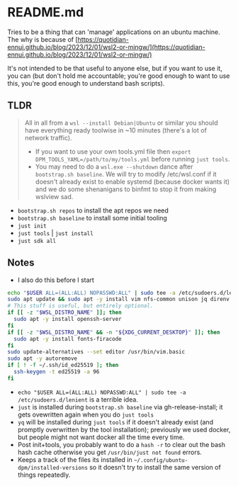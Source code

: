 # README.md

Tries to be a thing that can 'manage' applications on an ubuntu machine. The why is because of [https://quotidian-ennui.github.io/blog/2023/12/01/wsl2-or-mingw/](https://quotidian-ennui.github.io/blog/2023/12/01/wsl2-or-mingw/)

It's not intended to be that useful to anyone else, but if you want to use it, you can (but don't hold me accountable; you're good enough to want to use this, you're good enough to understand bash scripts).

## TLDR

> All in all from a `wsl --install Debian|Ubuntu` or similar you should have everything ready toolwise in ~10 minutes (there's a lot of network traffic).
>
> - If you want to use your own tools.yml file then `export DPM_TOOLS_YAML=/path/to/my/tools.yml` before running `just tools`.
> - You may need to do a `wsl.exe --shutdown` dance after `bootstrap.sh baseline`. We will try to modify /etc/wsl.conf if it doesn't already exist to enable systemd (because docker wants it) and we do some shenanigans to binfmt to stop it from making wslview sad.

- `bootstrap.sh repos` to install the apt repos we need
- `bootstrap.sh baseline` to install some initial tooling
- `just init`
- `just tools` | `just install`
- `just sdk all`

## Notes

- I also do this before I start

```bash
echo "$USER ALL=(ALL:ALL) NOPASSWD:ALL" | sudo tee -a /etc/sudoers.d/lenient
sudo apt update && sudo apt -y install vim nfs-common unison jq direnv zip unzip net-tools git rcm
# This stuff is useful, but entirely optional.
if [[ -z "$WSL_DISTRO_NAME" ]]; then
  sudo apt -y install openssh-server
fi
if [[ -z "$WSL_DISTRO_NAME" && -n "${XDG_CURRENT_DESKTOP}" ]]; then
  sudo apt -y install fonts-firacode
fi
sudo update-alternatives --set editor /usr/bin/vim.basic
sudo apt -y autoremove
if [ ! -f ~/.ssh/id_ed25519 ]; then
  ssh-keygen -t ed25519 -a 96
fi
```

- `echo "$USER ALL=(ALL:ALL) NOPASSWD:ALL" | sudo tee -a /etc/sudoers.d/lenient` is a terrible idea.
- `just` is installed during `bootstrap.sh baseline` via gh-release-install; it gets ovewritten again when you do `just tools`
- `yq` will be installed during `just tools` if it doesn't already exist (and promptly overwritten by the tool installation); previously we used docker, but people might not want docker all the time every time.
- Post init+tools, you probably want to do a `hash -r` to clear out the bash hash cache otherwise you get `/usr/bin/just not found` errors.
- Keeps a track of the files its installed in `~/.config/ubuntu-dpm/installed-versions` so it doesn't try to install the same version of things repeatedly.
